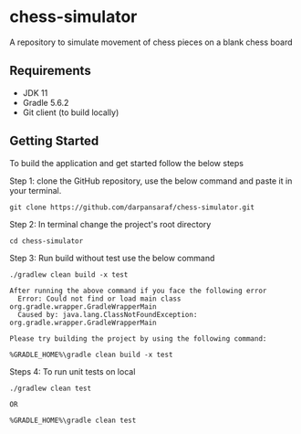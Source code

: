 # chess-simulator
A repository to simulate movement of chess pieces on a blank chess board


## Requirements

* JDK 11
* Gradle 5.6.2
* Git client (to build locally)

## Getting Started
To build the application and get started follow the below steps
 
 Step 1:
    clone the GitHub repository, use the below command and paste it in your terminal.
    
    git clone https://github.com/darpansaraf/chess-simulator.git
    
 Step 2:
    In terminal change the project's root directory

    cd chess-simulator
    
 Step 3: 
    Run build without test use the below command

    ./gradlew clean build -x test
    
    After running the above command if you face the following error 
      Error: Could not find or load main class org.gradle.wrapper.GradleWrapperMain
      Caused by: java.lang.ClassNotFoundException: org.gradle.wrapper.GradleWrapperMain
      
    Please try building the project by using the following command:
    
    %GRADLE_HOME%\gradle clean build -x test

 Steps 4:
    To run unit tests on local

    ./gradlew clean test 
    
    OR
    
    %GRADLE_HOME%\gradle clean test
